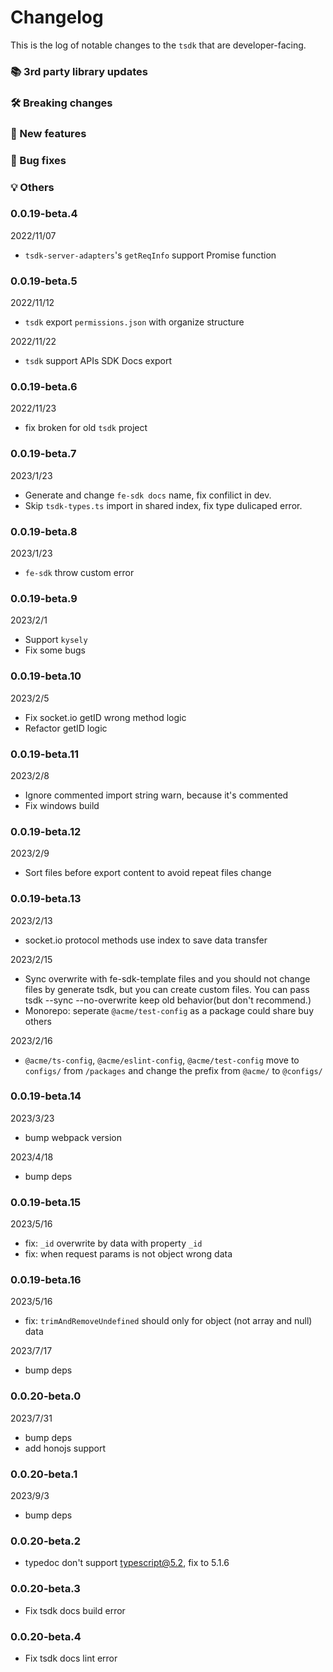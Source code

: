 # Changelog

This is the log of notable changes to the `tsdk` that are developer-facing.

### 📚 3rd party library updates

### 🛠 Breaking changes

### 🎉 New features

### 🐛 Bug fixes

### 💡 Others

### 0.0.19-beta.4

2022/11/07

- `tsdk-server-adapters`'s `getReqInfo` support Promise function

### 0.0.19-beta.5

2022/11/12

- `tsdk` export `permissions.json` with organize structure

2022/11/22

- `tsdk` support APIs SDK Docs export

### 0.0.19-beta.6

2022/11/23

- fix broken for old `tsdk` project

### 0.0.19-beta.7

2023/1/23

- Generate and change `fe-sdk docs` name, fix confilict in dev.
- Skip `tsdk-types.ts` import in shared index, fix type dulicaped error.

### 0.0.19-beta.8

2023/1/23

- `fe-sdk` throw custom error

### 0.0.19-beta.9

2023/2/1

- Support `kysely`
- Fix some bugs

### 0.0.19-beta.10

2023/2/5

- Fix socket.io getID wrong method logic
- Refactor getID logic

### 0.0.19-beta.11

2023/2/8

- Ignore commented import string warn, because it's commented
- Fix windows build

### 0.0.19-beta.12

2023/2/9

- Sort files before export content to avoid repeat files change

### 0.0.19-beta.13

2023/2/13

- socket.io protocol methods use index to save data transfer

2023/2/15

- Sync overwrite with fe-sdk-template files and you should not change files by generate tsdk, but you can create custom files. You can pass tsdk --sync --no-overwrite keep old behavior(but don't recommend.)
- Monorepo: seperate `@acme/test-config` as a package could share buy others

2023/2/16

- `@acme/ts-config`, `@acme/eslint-config`, `@acme/test-config` move to `configs/` from `/packages` and change the prefix from `@acme/` to `@configs/`

### 0.0.19-beta.14

2023/3/23

- bump webpack version

2023/4/18

- bump deps

### 0.0.19-beta.15

2023/5/16

- fix: `_id` overwrite by data with property `_id`
- fix: when request params is not object wrong data

### 0.0.19-beta.16

2023/5/16

- fix: `trimAndRemoveUndefined` should only for object (not array and null) data

2023/7/17

- bump deps

### 0.0.20-beta.0

2023/7/31

- bump deps
- add honojs support

### 0.0.20-beta.1

2023/9/3

- bump deps

### 0.0.20-beta.2

- typedoc don't support typescript@5.2, fix to 5.1.6

### 0.0.20-beta.3

- Fix tsdk docs build error

### 0.0.20-beta.4

- Fix tsdk docs lint error
